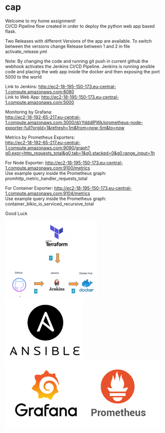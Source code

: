 # cap

Welcome to my home assignment!<br>
CI/CD Pipeline flow created in order to deploy the python web app based flask.

Two Releases with different Versions of the app are available. To switch between the versions change Release between 1 and 2 in file activate_release.yml<br>

Note: By changing the code and running git push in current github the webhook activates the Jenkins CI/CD Pipeline. Jenkins is running ansible code and placing the web app inside the docker and then exposing the port 5000 to the world<br>

Link to Jenkins: http://ec2-18-195-150-173.eu-central-1.compute.amazonaws.com:8080<br>
Link to Web App: http://ec2-18-195-150-173.eu-central-1.compute.amazonaws.com:5000<br>

Monitoring by Grafana:<br>
http://ec2-18-192-65-217.eu-central-1.compute.amazonaws.com:3000/d/rYdddlPWk/prometheus-node-exporter-full?orgId=1&refresh=1m&from=now-5m&to=now<br>

Metrics by Prometheus Exporters:<br>
http://ec2-18-192-65-217.eu-central-1.compute.amazonaws.com:9090/graph?g0.expr=http_requests_total&g0.tab=1&g0.stacked=0&g0.range_input=1h<br>

For Node Exporter: http://ec2-18-195-150-173.eu-central-1.compute.amazonaws.com:9100/metrics<br>
Use example query inside the Prometheus graph: promhttp_metric_handler_requests_total<br>

For Container Exporter: http://ec2-18-195-150-173.eu-central-1.compute.amazonaws.com:9104/metrics<br>
Use example query inside the Prometheus graph: container_blkio_io_serviced_recursive_total

Good Luck<br>

<img src="https://github.com/vasilinamatov/cap/blob/main/img.png">
<img src="https://github.com/vasilinamatov/cap/blob/main/ansible.png">
<img src="https://github.com/vasilinamatov/cap/blob/main/mon.png">
 
 